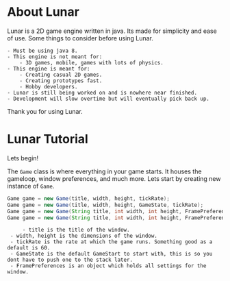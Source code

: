 # About Lunar
Lunar is a 2D game engine written in java. Its made for simplicity and ease of use. 
Some things to consider before using Lunar.

	- Must be using java 8.
	- This engine is not meant for:
		- 3D games, mobile, games with lots of physics.
	- This engine is meant for:
		- Creating casual 2D games.
		- Creating prototypes fast.
		- Hobby developers.
	- Lunar is still being worked on and is nowhere near finished.
	- Development will slow overtime but will eventually pick back up.

Thank you for using Lunar.

# Lunar Tutorial

Lets begin!

The `Game` class is where everything in your game starts. It houses the gameloop, window preferences, and much more.
Lets start by creating new instance of `Game`.

```java
Game game = new Game(title, width, height, tickRate);
Game game = new Game(title, width, height, GameState, tickRate);
Game game = new Game(String title, int width, int height, FramePreferences pref, int tickRate);
Game game = new Game(String title, int width, int height, FramePreferences pref, GameState state, int tickRate)
```
         - title is the title of the window.
	 - width, height is the dimensions of the window.
	 - tickRate is the rate at which the game runs. Something good as a default is 60.
	 - GameState is the default GameStart to start with, this is so you dont have to push one to the stack later.
	 - FramePreferences is an object which holds all settings for the window.
	

